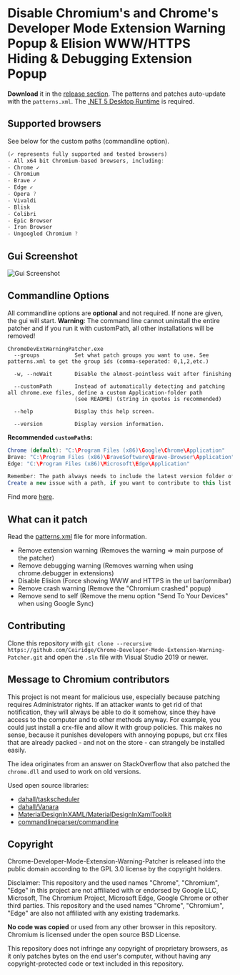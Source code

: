 # Disable Chromium's and Chrome's Developer Mode Extension Warning Popup & Elision WWW/HTTPS Hiding & Debugging Extension Popup
**Download** it in the [release section](https://github.com/Ceiridge/Chrome-Developer-Mode-Extension-Warning-Patcher/releases). The patterns and patches auto-update with the `patterns.xml`. The [.NET 5 Desktop Runtime](https://dotnet.microsoft.com/download/dotnet/5.0/runtime) is required.

## Supported browsers
See below for the custom paths (commandline option).
```javascript
(✓ represents fully supported and tested browsers)
- All x64 bit Chromium-based browsers, including:
- Chrome ✓
- Chromium
- Brave ✓
- Edge ✓
- Opera ?
- Vivaldi
- Blisk
- Colibri
- Epic Browser
- Iron Browser
- Ungoogled Chromium ?
```

## Gui Screenshot
![Gui Screenshot](https://raw.githubusercontent.com/Ceiridge/Chrome-Developer-Mode-Extension-Warning-Patcher/master/media/guiscreenshot.png)

## Commandline Options
All commandline options are **optional** and not required. If none are given, the gui will start. **Warning**: The command line cannot uninstall the entire patcher and if you run it with customPath, all other installations will be removed!

```
ChromeDevExtWarningPatcher.exe 
  --groups           Set what patch groups you want to use. See patterns.xml to get the group ids (comma-seperated: 0,1,2,etc.)

  -w, --noWait       Disable the almost-pointless wait after finishing

  --customPath       Instead of automatically detecting and patching all chrome.exe files, define a custom Application-folder path
                     (see README) (string in quotes is recommended)

  --help             Display this help screen.

  --version          Display version information.
```

**Recommended `customPath`s:**
```java
Chrome (default): "C:\Program Files (x86)\Google\Chrome\Application"
Brave: "C:\Program Files (x86)\BraveSoftware\Brave-Browser\Application"
Edge: "C:\Program Files (x86)\Microsoft\Edge\Application"

Remember: The path always needs to include the latest version folder of the browser (e. g. 83.0.1123.123).
Create a new issue with a path, if you want to contribute to this list.
```
Find more [here](https://github.com/Ceiridge/Chrome-Developer-Mode-Extension-Warning-Patcher/tree/master/ChromeDevExtWarningPatcher/InstallationFinder/Defaults).

## What can it patch

Read the [patterns.xml](https://github.com/Ceiridge/Chrome-Developer-Mode-Extension-Warning-Patcher/blob/master/patterns.xml) file for more information.
- Remove extension warning (Removes the warning => main purpose of the patcher)
- Remove debugging warning (Removes warning when using chrome.debugger in extensions)
- Disable Elision (Force showing WWW and HTTPS in the url bar/omnibar)
- Remove crash warning (Remove the "Chromium crashed" popup)
- Remove send to self (Remove the menu option "Send To Your Devices" when using Google Sync)

## Contributing
Clone this repository with `git clone --recursive https://github.com/Ceiridge/Chrome-Developer-Mode-Extension-Warning-Patcher.git` and open the `.sln` file with Visual Studio 2019 or newer.

## Message to Chromium contributors
This project is not meant for malicious use, especially because patching requires Administrator rights. If an attacker wants to get rid of that notification, they will always be able to do it somehow, since they have access to the computer and to other methods anyway. For example, you could just install a crx-file and allow it with group policies. This makes no sense, because it punishes developers with annoying popups, but crx files that are already packed - and not on the store - can strangely be installed easily.

The idea originates from an answer on StackOverflow that also patched the `chrome.dll` and used to work on old versions.

Used open source libraries:
- [dahall/taskscheduler](https://github.com/dahall/taskscheduler)
- [dahall/Vanara](https://github.com/dahall/Vanara)
- [MaterialDesignInXAML/MaterialDesignInXamlToolkit](https://github.com/MaterialDesignInXAML/MaterialDesignInXamlToolkit)
- [commandlineparser/commandline](https://github.com/commandlineparser/commandline)

## Copyright
Chrome-Developer-Mode-Extension-Warning-Patcher is released into the public domain according to the GPL 3.0 license by the copyright holders.

Disclaimer: This repository and the used names "Chrome", "Chromium", "Edge" in this project are not affiliated with or endorsed by Google LLC, Microsoft, The Chromium Project, Microsoft Edge, Google Chrome or other third parties. This repository and the used names "Chrome", "Chromium", "Edge" are also not affiliated with any existing trademarks.

**No code was copied** or used from any other browser in this repository. Chromium is licensed under the open source BSD License.

This repository does not infringe any copyright of proprietary browsers, as it only patches bytes on the end user's computer, without having any copyright-protected code or text included in this repository.
